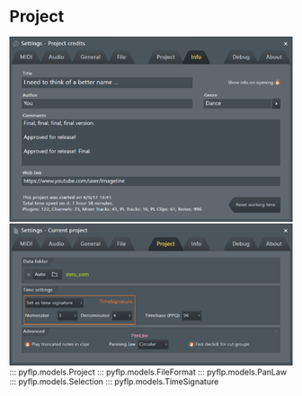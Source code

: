 # Project
[![](../img/project-info.png)](https://www.image-line.com/fl-studio-learning/fl-studio-online-manual/html/songsettings_songinfo.htm)
[![](../img/project-settings.png)](https://www.image-line.com/fl-studio-learning/fl-studio-online-manual/html/songsettings_settings.htm)
::: pyflp.models.Project
::: pyflp.models.FileFormat
::: pyflp.models.PanLaw
::: pyflp.models.Selection
::: pyflp.models.TimeSignature

